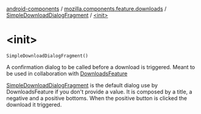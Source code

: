 [android-components](../../index.md) / [mozilla.components.feature.downloads](../index.md) / [SimpleDownloadDialogFragment](index.md) / [&lt;init&gt;](./-init-.md)

# &lt;init&gt;

`SimpleDownloadDialogFragment()`

A confirmation dialog to be called before a download is triggered.
Meant to be used in collaboration with [DownloadsFeature](../-downloads-feature/index.md)

[SimpleDownloadDialogFragment](index.md) is the default dialog use by DownloadsFeature if you don't provide a value.
It is composed by a title, a negative and a positive bottoms. When the positive button is clicked
the download it triggered.

